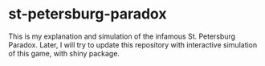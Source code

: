 # st-petersburg-paradox
This is my explanation and simulation of the infamous St. Petersburg Paradox. 
Later, I will try to update this repository with interactive simulation of this game, with shiny package. 
